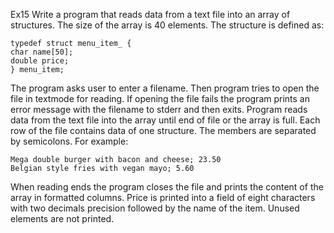 Ex15
Write a program that reads data from a text file into an array of structures. The size of the array is 40
elements.
The structure is defined as:

```
typedef struct menu_item_ {
char name[50];
double price;
} menu_item;
```

The program asks user to enter a filename. Then program tries to open the file in textmode for
reading. If opening the file fails the program prints an error message with the filename to stderr and
then exits.
Program reads data from the text file into the array until end of file or the array is full. Each row of
the file contains data of one structure. The members are separated by semicolons. For example:

```
Mega double burger with bacon and cheese; 23.50
Belgian style fries with vegan mayo; 5.60
```

When reading ends the program closes the file and prints the content of the array in formatted
columns. Price is printed into a field of eight characters with two decimals precision followed by the
name of the item. Unused elements are not printed.